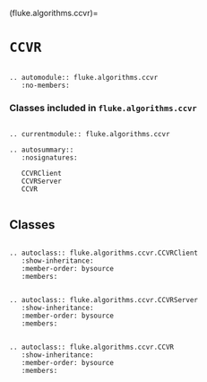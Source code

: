(fluke.algorithms.ccvr)=

# ``CCVR``

```{eval-rst}

.. automodule:: fluke.algorithms.ccvr
   :no-members:

```

<h3>

Classes included in ``fluke.algorithms.ccvr``

</h3>

```{eval-rst}

.. currentmodule:: fluke.algorithms.ccvr

.. autosummary::
   :nosignatures:

   CCVRClient
   CCVRServer
   CCVR
   
```


## Classes

```{eval-rst}

.. autoclass:: fluke.algorithms.ccvr.CCVRClient
   :show-inheritance:
   :member-order: bysource
   :members: 

```

```{eval-rst}

.. autoclass:: fluke.algorithms.ccvr.CCVRServer
   :show-inheritance:
   :member-order: bysource
   :members: 

```

```{eval-rst}

.. autoclass:: fluke.algorithms.ccvr.CCVR
   :show-inheritance:
   :member-order: bysource
   :members: 

```